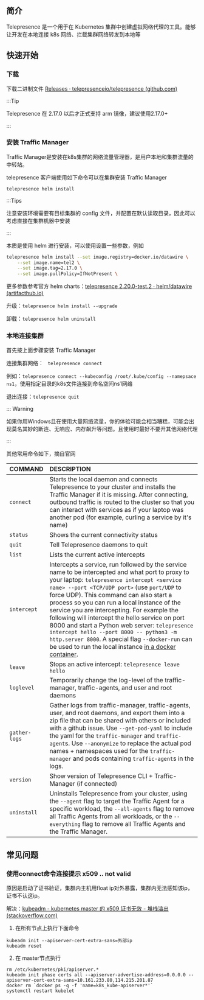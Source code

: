 ## 简介
Telepresence 是一个用于在 Kubernetes 集群中创建虚拟网络代理的工具。能够让开发在本地连接 k8s 网络、拦截集群网络转发到本地等

## 快速开始



### 下载

下载二进制文件 [Releases · telepresenceio/telepresence (github.com)](https://github.com/telepresenceio/telepresence/releases/)

:::Tip

Telepresence 在 2.17.0 以后才正式支持 arm 镜像，建议使用2.17.0+

:::

### 安装 Traffic Manager

Traffic Manager是安装在k8s集群的网络流量管理器，是用户本地和集群流量的中转站。



telepresence 客户端使用如下命令可以在集群安装 Traffic Manager

```sh
telepresence helm install
```

:::Tips

注意安装环境需要有目标集群的 config 文件，并配置在默认读取目录，因此可以考虑直接在集群机器中安装

:::



本质是使用 helm 进行安装，可以使用设置一些参数，例如

```sh
telepresence helm install --set image.registry=docker.io/datawire \
	--set image.name=tel2 \
	--set image.tag=2.17.0 \
	--set image.pullPolicy=IfNotPresent \
```

更多参数参考官方 helm charts：[telepresence 2.20.0-test.2 · helm/datawire (artifacthub.io)](https://artifacthub.io/packages/helm/datawire/telepresence)



升级：`telepresence helm install --upgrade`

卸载：`telepresence helm uninstall`

### 本地连接集群

首先按上面步骤安装 Traffic Manager

连接集群网络： ` telepresence connect`

例如：`telepresence connect --kubeconfig /root/.kube/config --namepsace ns1`，使用指定目录的k8s文件连接到命名空间ns1网络



退出连接：`telepresence quit` 



::: Warning

如果你用Windows且在使用大量网络流量，你的体验可能会相当糟糕，可能会出现莫名其妙的断连、无响应、内存飙升等问题。且使用时最好不要开其他网络代理

:::

其他常用命令如下，摘自官网

| COMMAND       | DESCRIPTION                                                  |
| :------------ | :----------------------------------------------------------- |
| `connect`     | Starts the local daemon and connects Telepresence to your cluster and installs the Traffic Manager if it is missing. After connecting, outbound traffic is routed to the cluster so that you can interact with services as if your laptop was another pod (for example, curling a service by it's name) |
| `status`      | Shows the current connectivity status                        |
| `quit`        | Tell Telepresence daemons to quit                            |
| `list`        | Lists the current active intercepts                          |
| `intercept`   | Intercepts a service, run followed by the service name to be intercepted and what port to proxy to your laptop: `telepresence intercept <service name> --port <TCP/UDP port>` (use `port/UDP` to force UDP). This command can also start a process so you can run a local instance of the service you are intercepting. For example the following will intercept the hello service on port 8000 and start a Python web server: `telepresence intercept hello --port 8000 -- python3 -m http.server 8000`. A special flag `--docker-run` can be used to run the local instance [in a docker container](https://www.getambassador.io/docs/telepresence-oss/2.17/reference/docker-run). |
| `leave`       | Stops an active intercept: `telepresence leave hello`        |
| `loglevel`    | Temporarily change the log-level of the traffic-manager, traffic-agents, and user and root daemons |
| `gather-logs` | Gather logs from traffic-manager, traffic-agents, user, and root daemons, and export them into a zip file that can be shared with others or included with a github issue. Use `--get-pod-yaml` to include the yaml for the `traffic-manager` and `traffic-agent`s. Use `--anonymize` to replace the actual pod names + namespaces used for the `traffic-manager` and pods containing `traffic-agent`s in the logs. |
| `version`     | Show version of Telepresence CLI + Traffic-Manager (if connected) |
| `uninstall`   | Uninstalls Telepresence from your cluster, using the `--agent` flag to target the Traffic Agent for a specific workload, the `--all-agents` flag to remove all Traffic Agents from all workloads, or the `--everything` flag to remove all Traffic Agents and the Traffic Manager. |

## 常见问题

### 使用connect命令连接提示 x509 .. not valid

原因是启动了证书验证，集群内主机用float ip对外暴露，集群内无法感知该ip，证书不认这ip。

解决：[kubeadm - kubernetes master 的 x509 证书无效 - 堆栈溢出 (stackoverflow.com)](https://stackoverflow.com/questions/46360361/invalid-x509-certificate-for-kubernetes-master)

1. 在所有节点上执行下面命令

```
kubeadm init --apiserver-cert-extra-sans=外部ip
kubeadm reset
```

2. 在 master节点执行

```
rm /etc/kubernetes/pki/apiserver.*
kubeadm init phase certs all --apiserver-advertise-address=0.0.0.0 --apiserver-cert-extra-sans=10.161.233.80,114.215.201.87
docker rm `docker ps -q -f 'name=k8s_kube-apiserver*'`
systemctl restart kubelet
```

